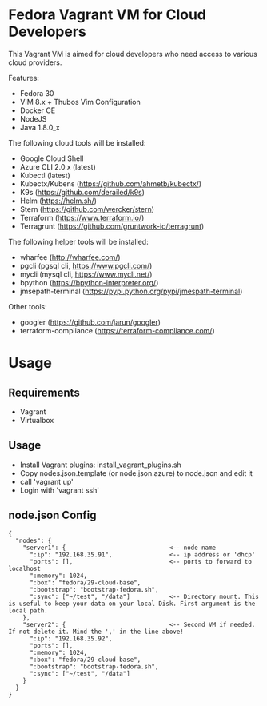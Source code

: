 # Fedora Vagrant VM for Cloud Developers

This Vagrant VM is aimed for cloud developers who need access to various cloud providers.

Features:
- Fedora 30
- VIM 8.x + Thubos Vim Configuration
- Docker CE
- NodeJS
- Java 1.8.0_x

The following cloud tools will be installed:
- Google Cloud Shell
- Azure CLI 2.0.x (latest)
- Kubectl (latest)
- Kubectx/Kubens (https://github.com/ahmetb/kubectx/)
- K9s (https://github.com/derailed/k9s)
- Helm (https://helm.sh/)
- Stern (https://github.com/wercker/stern)
- Terraform (https://www.terraform.io/)
- Terragrunt (https://github.com/gruntwork-io/terragrunt)

The following helper tools will be installed:
- wharfee (http://wharfee.com/)
- pgcli (pgsql cli, https://www.pgcli.com/)
- mycli (mysql cli, https://www.mycli.net/)
- bpython (https://bpython-interpreter.org/)
- jmsepath-terminal (https://pypi.python.org/pypi/jmespath-terminal)

Other tools:
- googler (https://github.com/jarun/googler)
- terraform-compliance (https://terraform-compliance.com/)

# Usage
## Requirements
- Vagrant
- Virtualbox

## Usage
- Install Vagrant plugins: install_vagrant_plugins.sh
- Copy nodes.json.template (or node.json.azure) to node.json and edit it
- call 'vagrant up'
- Login with 'vagrant ssh'

## node.json Config
```
{
  "nodes": {
    "server1": {                             <-- node name
      ":ip": "192.168.35.91",                <-- ip address or 'dhcp'
      "ports": [],                           <-- ports to forward to localhost
      ":memory": 1024,
      ":box": "fedora/29-cloud-base",
      ":bootstrap": "bootstrap-fedora.sh",
      ":sync": ["~/test", "/data"]           <-- Directory mount. This is useful to keep your data on your local Disk. First argument is the local path.
    },
    "server2": {                             <-- Second VM if needed. If not delete it. Mind the ',' in the line above!
      ":ip": "192.168.35.92",
      "ports": [],
      ":memory": 1024,
      ":box": "fedora/29-cloud-base",
      ":bootstrap": "bootstrap-fedora.sh",
      ":sync": ["~/test", "/data"]
    }
  }
}
```
